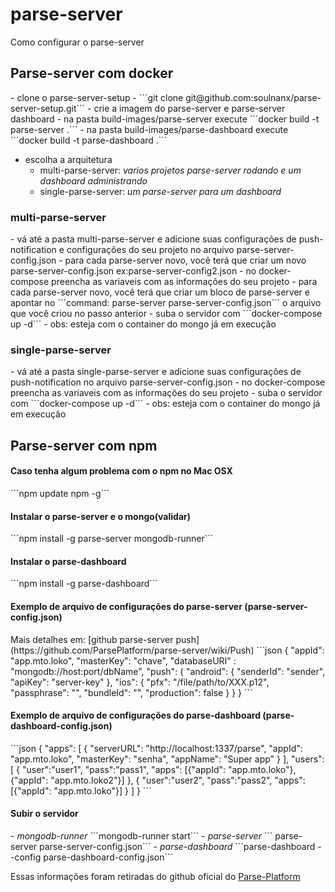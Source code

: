 # parse-server
Como configurar o parse-server

<h2>Parse-server com docker</h2>
- clone o parse-server-setup
  - ```git clone git@github.com:soulnanx/parse-server-setup.git```
- crie a imagem do parse-server e parse-server dashboard
  - na pasta build-images/parse-server execute ```docker build -t parse-server .```
  - na pasta build-images/parse-dashboard execute ```docker build -t parse-dashboard .```
   
- escolha a arquitetura
  - multi-parse-server: <i>varios projetos parse-server rodando e um dashboard administrando</i>
  - single-parse-server: <i>um parse-server para um dashboard</i>
   
<h3>multi-parse-server</h3>
- vá até a pasta multi-parse-server e adicione suas configurações de push-notification e configurações do seu projeto no arquivo parse-server-config.json
  - para cada parse-server novo, você terá que criar um novo parse-server-config.json ex:parse-server-config2.json
- no docker-compose preencha as variaveis com as informações do seu projeto
  - para cada parse-server novo, você terá que criar um bloco de parse-server e apontar no ```command: parse-server parse-server-config.json``` o arquivo que você criou no passo anterior 
- suba o servidor com ```docker-compose up -d```
- obs: esteja com o container do mongo já em execução

<h3>single-parse-server</h3>
- vá até a pasta single-parse-server e adicione suas configurações de push-notification no arquivo parse-server-config.json
- no docker-compose preencha as variaveis com as informações do seu projeto
- suba o servidor com ```docker-compose up -d```
- obs: esteja com o container do mongo já em execução

<h2>Parse-server com npm</h2>

<h4>Caso tenha algum problema com o npm no Mac OSX</h4>
```npm update npm -g```

<h4>Instalar o parse-server e o mongo(validar)</h4>
```npm install -g parse-server mongodb-runner```

<h4>Instalar o parse-dashboard</h4>
```npm install -g parse-dashboard```

<h4>Exemplo de arquivo de configurações do parse-server (parse-server-config.json)</h4>
Mais detalhes em: [github parse-server push](https://github.com/ParsePlatform/parse-server/wiki/Push)
```json
  {
    "appId": "app.mto.loko",
    "masterKey": "chave",
    "databaseURI" : "mongodb://host:port/dbName",
    "push": {
      "android": {
        "senderId": "sender",
        "apiKey": "server-key"
      },
      "ios": {
        "pfx": "/file/path/to/XXX.p12",
        "passphrase": "", 
        "bundleId": "",
        "production": false
      }
    }
  }
```
  
<h4>Exemplo de arquivo de configurações do parse-dashboard (parse-dashboard-config.json)</h4>
```json
  {
    "apps": [
      {
        "serverURL": "http://localhost:1337/parse",
        "appId": "app.mto.loko",
        "masterKey": "senha",
        "appName": "Super app"
      }
    ],
    "users": [
       {
         "user":"user1",
         "pass":"pass1",
         "apps": [{"appId": "app.mto.loko"}, {"appId": "app.mto.loko2"}]
       },
       {
         "user":"user2",
         "pass":"pass2",
         "apps": [{"appId": "app.mto.loko"}]
       }  
     ]
  }
```

<h4>Subir o servidor</h4>
  - <i>mongodb-runner</i> ```mongodb-runner start```  
  - <i>parse-server</i> ```<VERBOSE=1 para logs> parse-server parse-server-config.json```  
  - <i>parse-dashboard</i> ```parse-dashboard --config parse-dashboard-config.json``` 

Essas informações foram retiradas do github oficial do [Parse-Platform](https://github.com/ParsePlatform)
